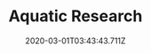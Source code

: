 ---
templateKey: blog-post
featuredpost: false
date: 2020-03-01T03:43:43.711Z
featuredimage: /img/quest_bg5.png
imgBg: quest_bg5
title: Aquatic Research
description: Demetrius is studying the toxin levels of the local pufferfish. He'd like you to bring him one.
reward: 1000 & 1 Friendship heart
tags:
  - Mail
  - summer
  - Summer 6 Year 2
  - Demetrius
  - Pufferfish
---